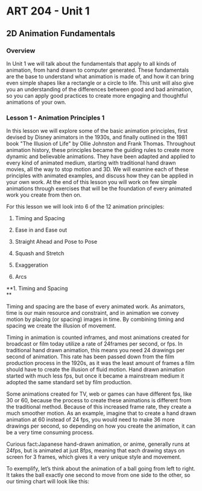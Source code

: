 # **ART 204 - Unit 1**

## **2D Animation Fundamentals**

### **Overview**

In Unit 1 we will talk about the fundamentals that apply to all kinds of animation, from hand drawn to computer generated. These fundamentals are the base to understand what animation is made of, and how it can bring even simple shapes like a rectangle or a circle to life. This unit will also give you an understanding of the differences between good and bad animation, so you can apply good practices to create more engaging and thoughtful animations of your own.

### **Lesson 1 - Animation Principles 1**

In this lesson we will explore some of the basic animation principles, first devised by Disney animators in the 1930s, and finally outlined in the 1981 book "The Illusion of Life" by Ollie Johnston and Frank Thomas. Throughout animation history, these principles became the guiding rules to create more dynamic and believable animations. They have been adapted and applied to every kind of animated medium, starting with traditional hand drawn movies, all the way to stop motion and 3D. We will examine each of these principles with animated examples, and discuss how they can be applied in your own work. At the end of this lesson you will work on few simple animations through exercises that will be the foundation of every animated work you create from then on.

For this lesson we will look into 6 of the 12 animation principles:

1. Timing and Spacing

2. Ease in and Ease out

3. Straight Ahead and Pose to Pose

4. Squash and Stretch

5. Exaggeration

6. Arcs



**1. Timing and Spacing  
**

Timing and spacing are the base of every animated work. As animators, time is our main resource and constraint, and in animation we convey motion by placing \(or spacing\) images in time. By combining timing and spacing we create the illusion of movement.

Timing in animation is counted inframes, and most animations created for broadcast or film today utilize a rate of 24frames per second, or fps. In traditional hand drawn animation, this means you need 24 drawings per second of animation. This rate has been passed down from the film production process in the 1920s, as it was the least amount of frames a film should have to create the illusion of fluid motion. Hand drawn animation started with much less fps, but once it became a mainstream medium it adopted the same standard set by film production.

Some animations created for TV, web or games can have different fps, like 30 or 60, because the process to create these animations is different from the traditional method. Because of this increased frame rate, they create a much smoother motion. As an example, imagine that to create a hand drawn animation at 60 instead of 24 fps, you would need to make 36 more drawings per second, so depending on how you create the animation, it can be a very time consuming process.

Curious fact:Japanese hand-drawn animation, or anime, generally runs at 24fps, but is animated at just 8fps, meaning that each drawing stays on screen for 3 frames, which gives it a very unique style and movement.

To exemplify, let’s think about the animation of a ball going from left to right. It takes the ball exactly one second to move from one side to the other, so our timing chart will look like this:


